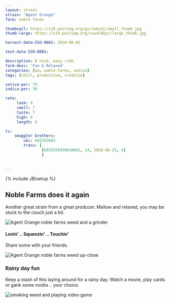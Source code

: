 ```yaml
---
layout: strain
strain: "Agent Orange"
farm: noble farms

thumbnail: https://s19.postimg.org/gsrieky4j/small_thumb.jpg
thumb-large: https://s19.postimg.org/cxo4c0eyr/large_thumb.jpg

harvest-data-ISO-8601: 2016-06-01

test-date-ISO-8601: 

description: A nice, easy ride.
farm-desc: 'Fun & Relaxed'
categories: [wa, noble-farms, sativa]
tags: [chill, productive, creative]

sativa-per: 70
indica-per: 30

rate:
     look: 9
     smell: 7
     taste: 7
     high: 8
     length: 9 

ts: 
    smuggler brothers:
        ubi: 603355893
        trans: [
                [6033558930010001, 14, 2016-06-25, 4]
                ]
            
    
---
```

{% include JB/setup %}

## Noble Farms does it again

Another great strain from a great producer.
Mellow and relaxed, you may be stuck to the couch just a bit.

![Agent Orange noble farms weed and a grinder](https://s19.postimg.org/6u0zo2oxv/agent_orange_real_close.jpg)

#### Lovin' .. Squeezin' .. Touchin'

Share some with your friends.

![Agent Orange noble farms weed up-close ](https://s19.postimg.org/p8bis218j/agent_oragne_close_up.jpg)

### Rainy day fun

Keep a stash of this laying around for a rainy day.
Watch a movie, play cards or gank some noobs .. your choice.

![smoking weed and playing video game](http://i1344.photobucket.com/albums/p642/pacman8myghosts/48straighthoursofvidya_zps7fd7c587.gif)